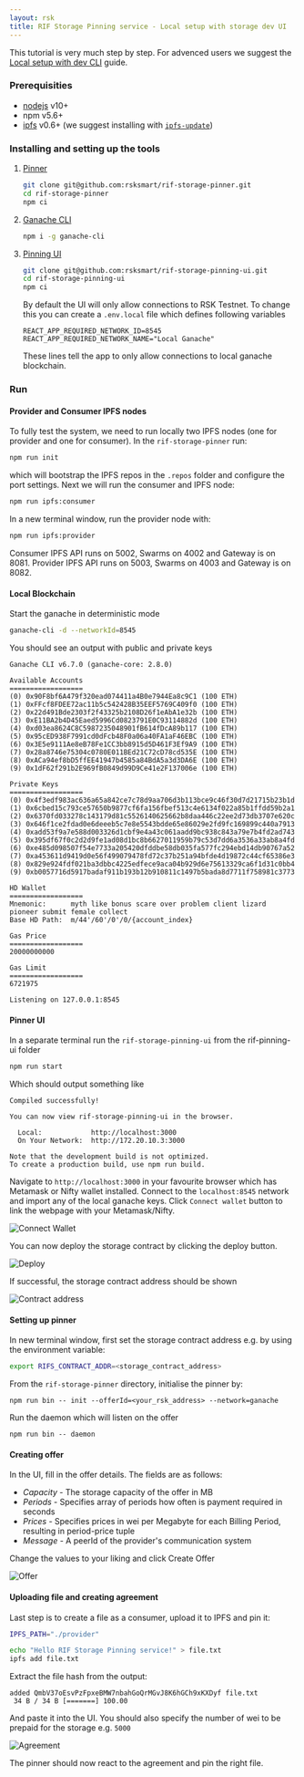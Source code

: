 ```yaml
---
layout: rsk
title: RIF Storage Pinning service - Local setup with storage dev UI
---
```


This tutorial is very much step by step. For advenced users we suggest the [Local setup with dev CLI](/rif/storage/services/pinning/guides/local_cli) guide.

### Prerequisities
- [nodejs](https://nodejs.org/) v10+
- npm v5.6+
- [ipfs](https://ipfs.io/) v0.6+ (we suggest installing with [`ipfs-update`](https://github.com/ipfs/ipfs-update))

### Installing and setting up the tools
1. [Pinner](https://github.com/rsksmart/rif-storage-pinner)
    ```bash
    git clone git@github.com:rsksmart/rif-storage-pinner.git
    cd rif-storage-pinner
    npm ci
    ```
2. [Ganache CLI](https://github.com/trufflesuite/ganache-cli)
    ```bash
    npm i -g ganache-cli
    ```
3. [Pinning UI](https://github.com/rsksmart/rif-storage-pinning-ui)
    ```bash
    git clone git@github.com:rsksmart/rif-storage-pinning-ui.git
    cd rif-storage-pinning-ui
    npm ci
    ```
    By default the UI will only allow connections to RSK Testnet. To change this you can create a `.env.local` file which defines following variables
    ```
    REACT_APP_REQUIRED_NETWORK_ID=8545
    REACT_APP_REQUIRED_NETWORK_NAME="Local Ganache"
    ```
    These lines tell the app to only allow connections to local ganache blockchain.

### Run
#### Provider and Consumer IPFS nodes
To fully test the system, we need to run locally two IPFS nodes (one for provider and one for consumer). In the `rif-storage-pinner` run:
```bash
npm run init
```
which will bootstrap the IPFS repos in the `.repos` folder and configure the port settings. Next we will run the consumer and IPFS node:
```bash
npm run ipfs:consumer
```
In a new terminal window, run the provider node with:
```bash
npm run ipfs:provider
```
Consumer IPFS API runs on 5002, Swarms on 4002 and Gateway is on 8081.
Provider IPFS API runs on 5003, Swarms on 4003 and Gateway is on 8082.

#### Local Blockchain
Start the ganache in deterministic mode
```bash
ganache-cli -d --networkId=8545
```
You should see an output with public and private keys
```
Ganache CLI v6.7.0 (ganache-core: 2.8.0)

Available Accounts
==================
(0) 0x90F8bf6A479f320ead074411a4B0e7944Ea8c9C1 (100 ETH)
(1) 0xFFcf8FDEE72ac11b5c542428B35EEF5769C409f0 (100 ETH)
(2) 0x22d491Bde2303f2f43325b2108D26f1eAbA1e32b (100 ETH)
(3) 0xE11BA2b4D45Eaed5996Cd0823791E0C93114882d (100 ETH)
(4) 0xd03ea8624C8C5987235048901fB614fDcA89b117 (100 ETH)
(5) 0x95cED938F7991cd0dFcb48F0a06a40FA1aF46EBC (100 ETH)
(6) 0x3E5e9111Ae8eB78Fe1CC3bb8915d5D461F3Ef9A9 (100 ETH)
(7) 0x28a8746e75304c0780E011BEd21C72cD78cd535E (100 ETH)
(8) 0xACa94ef8bD5ffEE41947b4585a84BdA5a3d3DA6E (100 ETH)
(9) 0x1dF62f291b2E969fB0849d99D9Ce41e2F137006e (100 ETH)

Private Keys
==================
(0) 0x4f3edf983ac636a65a842ce7c78d9aa706d3b113bce9c46f30d7d21715b23b1d
(1) 0x6cbed15c793ce57650b9877cf6fa156fbef513c4e6134f022a85b1ffdd59b2a1
(2) 0x6370fd033278c143179d81c5526140625662b8daa446c22ee2d73db3707e620c
(3) 0x646f1ce2fdad0e6deeeb5c7e8e5543bdde65e86029e2fd9fc169899c440a7913
(4) 0xadd53f9a7e588d003326d1cbf9e4a43c061aadd9bc938c843a79e7b4fd2ad743
(5) 0x395df67f0c2d2d9fe1ad08d1bc8b6627011959b79c53d7dd6a3536a33ab8a4fd
(6) 0xe485d098507f54e7733a205420dfddbe58db035fa577fc294ebd14db90767a52
(7) 0xa453611d9419d0e56f499079478fd72c37b251a94bfde4d19872c44cf65386e3
(8) 0x829e924fdf021ba3dbbc4225edfece9aca04b929d6e75613329ca6f1d31c0bb4
(9) 0xb0057716d5917badaf911b193b12b910811c1497b5bada8d7711f758981c3773

HD Wallet
==================
Mnemonic:      myth like bonus scare over problem client lizard pioneer submit female collect
Base HD Path:  m/44'/60'/0'/0/{account_index}

Gas Price
==================
20000000000

Gas Limit
==================
6721975

Listening on 127.0.0.1:8545
```

#### Pinner UI
In a separate terminal run the `rif-storage-pinning-ui` from the rif-pinning-ui folder
```bash
npm run start
```
Which should output something like
```
Compiled successfully!

You can now view rif-storage-pinning-ui in the browser.

  Local:            http://localhost:3000
  On Your Network:  http://172.20.10.3:3000

Note that the development build is not optimized.
To create a production build, use npm run build.
```
Navigate to `http://localhost:3000` in your favourite browser which has Metamask or Nifty wallet installed. Connect to the `localhost:8545` network and import any of the local ganache keys. Click `Connect wallet` button to link the webpage with your Metamask/Nifty.

![Connect Wallet](/assets/img/rif-storage/local_ui_connect_wallet.png)

You can now deploy the storage contract by clicking the deploy button.

![Deploy](/assets/img/rif-storage/local_ui_deploy.png)

If successful, the storage contract address should be shown

![Contract address](/assets/img/rif-storage/local_ui_contract_address.png)

#### Setting up pinner
In new terminal window, first set the storage contract address e.g. by using the environment variable:
```bash
export RIFS_CONTRACT_ADDR=<storage_contract_address>
```

From the `rif-storage-pinner` directory, initialise the pinner by:
```
npm run bin -- init --offerId=<your_rsk_address> --network=ganache
```

Run the daemon which will listen on the offer
```
npm run bin -- daemon
```

#### Creating offer
In the UI, fill in the offer details. The fields are as follows:

 - *Capacity* - The storage capacity of the offer in MB
 - *Periods* - Specifies array of periods how often is payment required in seconds
 - *Prices* - Specifies prices in wei per Megabyte for each Billing Period, resulting in period-price tuple
 - *Message* - A peerId of the provider's communication system

 Change the values to your liking and click Create Offer

 ![Offer](/assets/img/rif-storage/local_ui_create_offer.png)


#### Uploading file and creating agreement
Last step is to create a file as a consumer, upload it to IPFS and pin it:
```bash
IPFS_PATH="./provider"

echo "Hello RIF Storage Pinning service!" > file.txt
ipfs add file.txt
```

Extract the file hash from the output:
```
added QmbV37oEsvPzFpxeBMW7nbahGoQrMGvJ8K6hGCh9xKXDyf file.txt
 34 B / 34 B [=======] 100.00
 ```

And paste it into the UI. You should also specify the number of wei to be prepaid for the storage e.g. `5000`

 ![Agreement](/assets/img/rif-storage/local_ui_create_agreement.png)

 The pinner should now react to the agreement and pin the right file.
